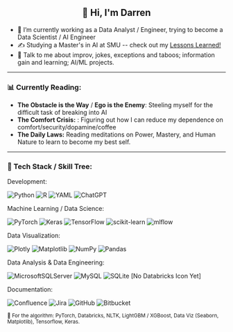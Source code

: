 <h2 align="center">👋 Hi, I'm Darren </h2>


- 🔭 I’m currently working as a Data Analyst / Engineer, trying to become a Data Scientist / AI Engineer
- ✍ Studying a Master's in AI at SMU -- check out my [Lessons Learned!](https://github.com/1darren/lessons_from_AI_masters/tree/main)
- 💬 Talk to me about improv, jokes, exceptions and taboos; information gain and learning; AI/ML projects.
-------

### 📊 **Currently Reading:**

- **The Obstacle is the Way** / **Ego is the Enemy**: Steeling myself for the difficult task of breaking into AI
- **The Comfort Crisis:** : Figuring out how I can reduce my dependence on comfort/security/dopamine/coffee
- **The Daily Laws:** Reading meditations on Power, Mastery, and Human Nature to learn to become my best self.

-------
<!--
**📝 Latest Blog Posts**

<p align="center">
  <a href="[https://blog.athulcyriac.in](https://1df.co/)">Personal Blog</a> •
  <a href="https://twitter.com/athulcajay">Linkedin</a>
</p>
-------
-->
### 🌴 Tech Stack / Skill Tree:



Development:

![Python](https://img.shields.io/badge/python-3670A0?style=for-the-badge&logo=python&logoColor=ffdd54) ![R](https://img.shields.io/badge/r-%23276DC3.svg?style=for-the-badge&logo=r&logoColor=white) ![YAML](https://img.shields.io/badge/yaml-%23ffffff.svg?style=for-the-badge&logo=yaml&logoColor=151515) ![ChatGPT](https://img.shields.io/badge/chatGPT-74aa9c?style=for-the-badge&logo=openai&logoColor=white) 

Machine Learning / Data Science:

![PyTorch](https://img.shields.io/badge/PyTorch-%23EE4C2C.svg?style=for-the-badge&logo=PyTorch&logoColor=white) ![Keras](https://img.shields.io/badge/Keras-%23D00000.svg?style=for-the-badge&logo=Keras&logoColor=white) ![TensorFlow](https://img.shields.io/badge/TensorFlow-%23FF6F00.svg?style=for-the-badge&logo=TensorFlow&logoColor=white) ![scikit-learn](https://img.shields.io/badge/scikit--learn-%23F7931E.svg?style=for-the-badge&logo=scikit-learn&logoColor=white) ![mlflow](https://img.shields.io/badge/mlflow-%23d9ead3.svg?style=for-the-badge&logo=numpy&logoColor=blue) 

Data Visualization: 

![Plotly](https://img.shields.io/badge/Plotly-%233F4F75.svg?style=for-the-badge&logo=plotly&logoColor=white) ![Matplotlib](https://img.shields.io/badge/Matplotlib-%23ffffff.svg?style=for-the-badge&logo=Matplotlib&logoColor=black) ![NumPy](https://img.shields.io/badge/numpy-%23013243.svg?style=for-the-badge&logo=numpy&logoColor=white) ![Pandas](https://img.shields.io/badge/pandas-%23150458.svg?style=for-the-badge&logo=pandas&logoColor=white)

Data Analysis & Data Engineering: 

![MicrosoftSQLServer](https://img.shields.io/badge/Microsoft%20SQL%20Server-CC2927?style=for-the-badge&logo=microsoft%20sql%20server&logoColor=white) ![MySQL](https://img.shields.io/badge/mysql-4479A1.svg?style=for-the-badge&logo=mysql&logoColor=white) ![SQLite](https://img.shields.io/badge/sqlite-%2307405e.svg?style=for-the-badge&logo=sqlite&logoColor=white) [No Databricks Icon Yet]

Documentation: 

![Confluence](https://img.shields.io/badge/confluence-%23172BF4.svg?style=for-the-badge&logo=confluence&logoColor=white) ![Jira](https://img.shields.io/badge/jira-%230A0FFF.svg?style=for-the-badge&logo=jira&logoColor=white) ![GitHub](https://img.shields.io/badge/github-%23121011.svg?style=for-the-badge&logo=github&logoColor=white) ![Bitbucket](https://img.shields.io/badge/bitbucket-%230047B3.svg?style=for-the-badge&logo=bitbucket&logoColor=white)

<sub>🔎 For the algorithm: PyTorch, Databricks, NLTK, LightGBM / XGBoost, Data Viz (Seaborn, Matplotlib), Tensorflow, Keras.</sub>
